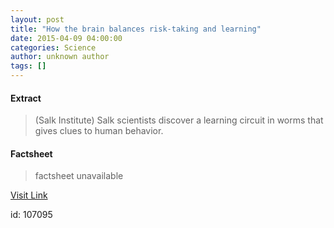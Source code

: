 ```yaml
---
layout: post
title: "How the brain balances risk-taking and learning"
date: 2015-04-09 04:00:00
categories: Science
author: unknown author
tags: []
---
```



#### Extract
>(Salk Institute) Salk scientists discover a learning circuit in worms that gives clues to human behavior.

#### Factsheet
>factsheet unavailable

[Visit Link](http://www.eurekalert.org/pub_releases/2015-04/si-htb040315.php)

id:  107095
